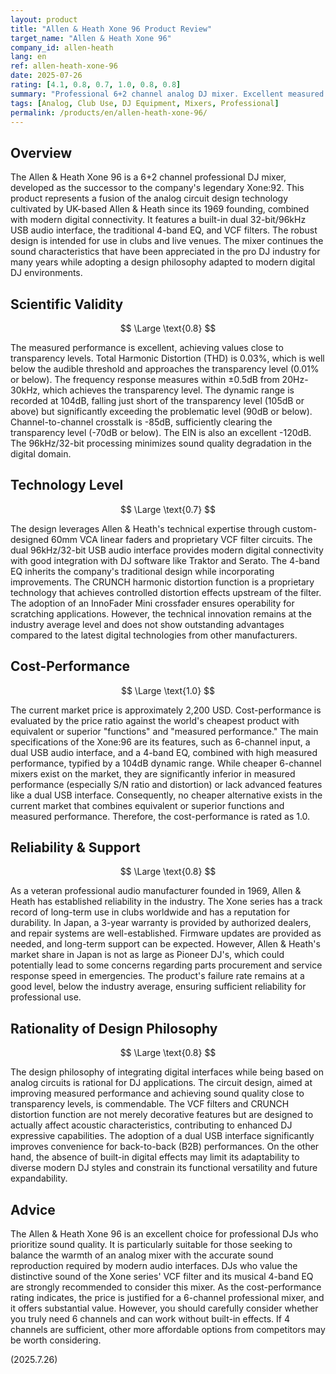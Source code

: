 ```yaml
---
layout: product
title: "Allen & Heath Xone 96 Product Review"
target_name: "Allen & Heath Xone 96"
company_id: allen-heath
lang: en
ref: allen-heath-xone-96
date: 2025-07-26
rating: [4.1, 0.8, 0.7, 1.0, 0.8, 0.8]
summary: "Professional 6+2 channel analog DJ mixer. Excellent measured performance and traditional Xone sound heritage, with great cost-performance in its class."
tags: [Analog, Club Use, DJ Equipment, Mixers, Professional]
permalink: /products/en/allen-heath-xone-96/
---
```

## Overview

The Allen & Heath Xone 96 is a 6+2 channel professional DJ mixer, developed as the successor to the company's legendary Xone:92. This product represents a fusion of the analog circuit design technology cultivated by UK-based Allen & Heath since its 1969 founding, combined with modern digital connectivity. It features a built-in dual 32-bit/96kHz USB audio interface, the traditional 4-band EQ, and VCF filters. The robust design is intended for use in clubs and live venues. The mixer continues the sound characteristics that have been appreciated in the pro DJ industry for many years while adopting a design philosophy adapted to modern digital DJ environments.

## Scientific Validity

$$ \Large \text{0.8} $$

The measured performance is excellent, achieving values close to transparency levels. Total Harmonic Distortion (THD) is 0.03%, which is well below the audible threshold and approaches the transparency level (0.01% or below). The frequency response measures within ±0.5dB from 20Hz-30kHz, which achieves the transparency level. The dynamic range is recorded at 104dB, falling just short of the transparency level (105dB or above) but significantly exceeding the problematic level (90dB or below). Channel-to-channel crosstalk is -85dB, sufficiently clearing the transparency level (-70dB or below). The EIN is also an excellent -120dB. The 96kHz/32-bit processing minimizes sound quality degradation in the digital domain.

## Technology Level

$$ \Large \text{0.7} $$

The design leverages Allen & Heath's technical expertise through custom-designed 60mm VCA linear faders and proprietary VCF filter circuits. The dual 96kHz/32-bit USB audio interface provides modern digital connectivity with good integration with DJ software like Traktor and Serato. The 4-band EQ inherits the company's traditional design while incorporating improvements. The CRUNCH harmonic distortion function is a proprietary technology that achieves controlled distortion effects upstream of the filter. The adoption of an InnoFader Mini crossfader ensures operability for scratching applications. However, the technical innovation remains at the industry average level and does not show outstanding advantages compared to the latest digital technologies from other manufacturers.

## Cost-Performance

$$ \Large \text{1.0} $$

The current market price is approximately 2,200 USD. Cost-performance is evaluated by the price ratio against the world's cheapest product with equivalent or superior "functions" and "measured performance." The main specifications of the Xone:96 are its features, such as 6-channel input, a dual USB audio interface, and a 4-band EQ, combined with high measured performance, typified by a 104dB dynamic range. While cheaper 6-channel mixers exist on the market, they are significantly inferior in measured performance (especially S/N ratio and distortion) or lack advanced features like a dual USB interface. Consequently, no cheaper alternative exists in the current market that combines equivalent or superior functions and measured performance. Therefore, the cost-performance is rated as 1.0.

## Reliability & Support

$$ \Large \text{0.8} $$

As a veteran professional audio manufacturer founded in 1969, Allen & Heath has established reliability in the industry. The Xone series has a track record of long-term use in clubs worldwide and has a reputation for durability. In Japan, a 3-year warranty is provided by authorized dealers, and repair systems are well-established. Firmware updates are provided as needed, and long-term support can be expected. However, Allen & Heath's market share in Japan is not as large as Pioneer DJ's, which could potentially lead to some concerns regarding parts procurement and service response speed in emergencies. The product's failure rate remains at a good level, below the industry average, ensuring sufficient reliability for professional use.

## Rationality of Design Philosophy

$$ \Large \text{0.8} $$

The design philosophy of integrating digital interfaces while being based on analog circuits is rational for DJ applications. The circuit design, aimed at improving measured performance and achieving sound quality close to transparency levels, is commendable. The VCF filters and CRUNCH distortion function are not merely decorative features but are designed to actually affect acoustic characteristics, contributing to enhanced DJ expressive capabilities. The adoption of a dual USB interface significantly improves convenience for back-to-back (B2B) performances. On the other hand, the absence of built-in digital effects may limit its adaptability to diverse modern DJ styles and constrain its functional versatility and future expandability.

## Advice

The Allen & Heath Xone 96 is an excellent choice for professional DJs who prioritize sound quality. It is particularly suitable for those seeking to balance the warmth of an analog mixer with the accurate sound reproduction required by modern audio interfaces. DJs who value the distinctive sound of the Xone series' VCF filter and its musical 4-band EQ are strongly recommended to consider this mixer. As the cost-performance rating indicates, the price is justified for a 6-channel professional mixer, and it offers substantial value. However, you should carefully consider whether you truly need 6 channels and can work without built-in effects. If 4 channels are sufficient, other more affordable options from competitors may be worth considering.

(2025.7.26)
